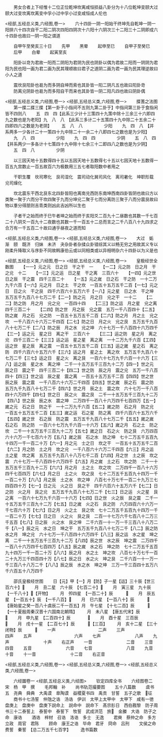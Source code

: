 <!-- { "loadSidebar": true } -->
　　男女合者上下经惟十二位正位乾坤坎离咸恒损益八卦分为十八位乾坤变颐大过颐大过变坎离坎离变中孚小过中孚小过变咸恒成人伦也





<经部,五经总义类,六经图,卷一>
　　六十四卦一阴一阳始干终坤先自乾坤一阴一阳排六十四次自干二阳二阴次四阳四阴次十六阳十六阴次三十二阳三十二阴即成六十四卦也故曰一阴一阳之谓道




















　　自甲午至癸亥三十日
　　先甲
　　黑晕
　　起申至巳
　　自甲子至癸巳
　　后甲
　　白晕
　　起寅至亥








　　阳卦以竒为君故一阳而二阴阳为君阴为民也阴卦以偶为君故二阳而一阴阴为君阳为民也阳一画为君二画为民其理顺故曰君子之道阴二画为君一画为民其理逆故曰小人之道












　　震坎艮阳卦也曷为而多阴自坤而索也其卦皆一阳二阴凡五也故曰阳卦竒
　　防离兊阴卦也曷为而多阳自干而来也其卦皆一阴二阳凡四也故曰阴卦偶




<经部,五经总义类,六经图,卷一>
<经部,五经总义类,六经图,卷一>
　　揲蓍之法图
　　第一揲二揲三揲【第一卦于小指间不五则九第二卦于】中指间第三卦于食指闲皆不四则八
　　五　四　四【此系三少计十三策四十九策中除十三余三十六即四九之数也是为老阳】九　八　八　【此系三多计二十五策四十九中除二十五余二十四即四六之数是为老阴】
　　五　八　八　　　　　少阳
　　九　四　八　【并系两多一少各计二十一策四十九中除二十一余二十八即四七之数也是为少阳】
　　九　八　四　　　　　少阳
　　九　四　四　　　　　少阴
　　五　八　四【并系两少一多各计十七策四十九中除十七余三十二即四八之数也是为少阴】
　　五　四　八　　　　　少阴













　　以三因天地十五数得四十五以五因天地十五数得七十五以七因天地十五数得一百五九宫数止一百五故百六为极数用三五七者取阳数中者用之













　　干职生覆　坎司寒化　艮司湿化　震司动化巽司风化　离司暑化　坤职形载　兊司燥化














　　坎北震东干西北艮东北四卦皆阳也离南兑西防东南坤西南四卦皆阴也故曰方以类聚一聚于六而分干坎四聚于九而分坤兊二聚于七而分离防三聚于八而分震艮故曰物以羣分得朋则吉乖类则凶此吉凶所以生也











　　子者干之始而终于巳午者坤之始而终于亥阳爻二百九十二昼数也其数一千七百二十八阴爻一百九十二夜数也其数一千一百五十二总而言之二千八百八十九四求之合万有一千五百二十故曰通乎昼夜之道而知



<经部,五经总义类,六经图,卷一>
<经部,五经总义类,六经图,卷一>
　　大过　姤　渐　颐　既济　归妹　未济　夬杂卦者杂揉众卦错综其义以畅无穷之用故其义专以刚柔升降取义与序卦不同故韩康伯云或以同相类或以异相明杂六十四卦以为义是也












<经部,五经总义类,六经图,卷一>
<经部,五经总义类,六经图,卷一>
　　皇极经世全数图
　　【一一】元之元　日之日　干之干　一
　　【一二】元之防　日之月　干之兊　十二
　　【一三】元之运　日之星　干之离　三百六十
　　【一四】元之世　日之辰　干之震　四千三百二十
　　【一五】元之嵗　日之石　干之防　一十二万九千六百【一六】元之月　日之土　干之坎　一百五十五万五千二百【一七】元之日　日之火　干之艮　四千六百六十五万六千【一八】元之星　日之水　干之坤　五万五千九百八十七万二千【二一】防之元　月之日　兊之干　一十二
　　【二二】防之防　月之月　兊之兊　一百四十四
　　【二三】防之运　月之星　兊之离　四千三百二十
　　【二四】防之世　月之辰　兊之震　五万一千八百四十【二五】防之嵗　月之石　兊之防　一百五十五万五千二百【二六】防之月　月之土　兊之坎　一千八百六十六万二千四百【二七】防之日　月之火　兊之艮　五万五千九百八十七万二千【二八】防之辰　月之水　兊之坤　六十七万一千八百四十六万四千【三一】运之元　星之日　离之干　三百六十
　　【三二】运之防　星之月　离之兊　四千三百二十【三三】运之运　星之星　离之离　一十二万九千六百【工四】运之世　星之辰　离之震　一百五十五万五千二百【三五】运之嵗　星之石　离之防　四千六百六十五万六千【三六】运之月　星之土　离之坎　五万五千九百八十七万二千【三七】运之日　星之火　离之艮　一百六十七万九千六百一十六万【三八】运之辰　星之水　离之坤　二千一十五万五千三百九十二万【四一】世之元　辰之日　震之干　四千三百二十【四二】世之防　辰之月　震之兊　五万一千八百四十【四三】世之运　辰之星　震之离　一百五十五万五千二百【四四】世之世　辰之辰　震之震　一千八百六十六万二千四百【四五】世之嵗　辰之石　震之防　五万九千九百八十七万二千【四六】世之月　辰之土　震之坎　六十七万一千八百四十六万四千【四七】世之日　辰之火　震之艮　二千一十五万五千三百九十二万【四八】世之辰　辰之水　震之坤　二万四千一百八十六万四千七百四万【五一】嵗之元　石之日　防之干　一十二万九千六百【五二】嵗之防　石之月　防之兊　一百五十五万五千二百【五三】嵗之运　石之星　防之离　四千六百六十五万六千【五四】嵗之世　石之辰　防之震　五万五千九百八十七万二千【五五】嵗之嵗　石之石　防之防　一百六十七万九千六百一十六万【五六】嵗之月　石之土　防之坎　二千一十五万五千三百九十二万【五七】嵗之日　石之火　防之艮　六万四百六十六万一千七百六十万【五八】嵗之辰　石之水　防之坤　七十二万五千五百九十四万一千一百二十万【六一】月之元　士之日　坎之干　一百五十五万五千二百【六二】月之防　土之月　坎之兊　一千八百六十六万二千四百【六三】月之运　土之星　坎之离　五万五千九百八十八万七千二百【六四】月之世　土之辰　坎之震　六十七万一千八百四十六万四千【六五】月之嵗　土之石　坎之防　二千一十五万五千三百九十二万【六六】月之月　土之土　坎之坎　二万四千一百八十六万四千七百四万【六七】月之日　土之火　坎之艮　七十二万五千五百九十四万一千一百二十万【六八】月之辰　土之水　坎之坤　八百七十万七千一百二十九万三七四百四十万【七一】日之元　火之日　艮之干　四千六百六十五万六千【七二】日之防　火之月　艮之兊　五万五千九百八十七万二千【七三】日之运　火之星　艮之离　一百六十七万九千六百一十六万【七四】日之世　火之辰　艮之震　二千一十五万五千三百九十二万【七五】日之嵗　火之石　艮之防　六万四百六十六万一千七百六十万【七六】日之月　火之土　艮之坎　七十二万五千五百九十四万一千一百二十万【七七】日之日　火之火　艮之艮　二百一十七万六千七百八十二万三千五百【七八】日之辰　火之水　艮之坤　二千六百一十一万一千三百八十八万二千【八一】辰之元　水之日　坤之干　五万五千九百八十七万二千【八二】辰之防　水之月　坤之兊　六十七万一千八百四十六万四千【八三】辰之运　水之星　坤之离　二千一十五万五千三百九十二万【八四】辰之世　水之辰　坤之震　二万四千一百八十六万四千七百四万【八五】辰之嵗　水之石　坤之防　七十二万五千五百九十四万一千一百二十万【八六】辰之月　水之土　坤之坎　八百七十万七千一百二十九万三千四百四十万【八七】辰之日　水之火　坤之艮　二千六百一十一万一千三百八十八万二千【八八】辰之辰　水之水　坤之坤　三万一千三百四十五万六千六百五十八万四千















　　邵氏皇极经世图
　　日【元】甲【一】月【防】子一星【运】三十辰【世三百六十】
　　月　丑二星　六十辰　【七百二十】
　　月　寅三星　九十辰　【一千八十】【开物】
　　月　夘四星　【一百二十】辰　　　
　　月　辰五星　【一百五十】辰　【一千八百】
　　月　巳六星　【一百八十】辰　　　【唐始星之癸一百八十虞辰二千一百五】月　午七星　【十七二百】辰　　　【一十夏殷周秦汉晋十六国南北朝隋】
　　月　未八星　【唐五代宋】辰　　　　
　　月　申九星　【二百四十】辰　　　　
　　月　酉十星　三百辰　　　　
　　月　戌十一星　【二百七十】辰　　　【三百】
　　月　亥十二星　【三十闭物】辰　　　
　　一声　　　　　　　　　　二声
　　三声　　　　　　　　　　四声
　　五声　　　　　　　　　　六声
　　七声　　　　　　　　八声
　　九声　　　　　　　　十声
　　右正声
　　一音　　　　　　　　二音
　　三音　　　　　　　　四音
　　五音　　　　　　　　六音
　　七音　　　　　　　　八音
　　九音　　　　　　　　十音
　　十一音　　　　　　　　十二音
　　右正音






<经部,五经总义类,六经图,卷一>
<经部,五经总义类,六经图,卷一>
<经部,五经总义类,六经图,卷一>















　　六经圗卷一
<经部,五经总义类,六经图>
　　钦定四库全书
　　六经图卷二　　　　　　宋　杨　甲　撰
　　毛邦翰　补
　　尚书轨范撮要图
　　五十八篇数
　　虞书五　尧典　舜典　大禹谟　臯陶谟　益稷夏书四　禹贡　甘誓　五子之歌　征
　　商书十七汤誓　仲虺之诰　汤诰　伊训　太甲上太甲中　太甲下　咸有一徳　盘庚上　盘庚中　盘庚下説命上　説命中　説命下　髙宗肜日　西伯戡黎　防子周书三十二泰誓上　泰誓中　泰誓下　牧誓　武成洪范　旅　金縢　大诰　防子之命　康诰
　　酒诰　梓材　召诰　洛诰　多士　无逸
　　君奭　蔡仲之命　多方　立政　周官　君陈
　　顾命　康王之诰　毕命　君牙　冏命　吕刑
　　文侯之命　费誓　秦誓　【总二万五千七百字】
　　逸书篇数
